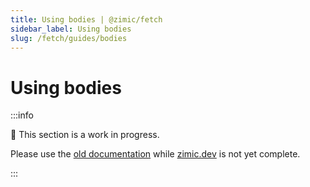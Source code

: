 ```yaml
---
title: Using bodies | @zimic/fetch
sidebar_label: Using bodies
slug: /fetch/guides/bodies
---
```


# Using bodies

:::info

🚧 This section is a work in progress.

Please use the [old documentation](https://github.com/zimicjs/zimic/wiki) while [zimic.dev](https://zimic.dev) is not
yet complete.

:::
